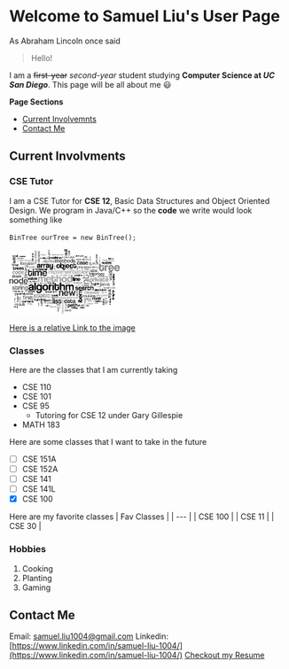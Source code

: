 # Welcome to Samuel Liu's User Page

As Abraham Lincoln once said
> Hello!

I am a ~~first-year~~ *second-year* student studying **Computer Science at _UC San Diego_**. This page will be all about me :smiley:

**Page Sections**
- [Current Involvemnts](https://github.com/samliu000/CSE-110-Lab-1/blob/gh-pages/index.md#current-involvments)
- [Contact Me](https://github.com/samliu000/CSE-110-Lab-1/blob/gh-pages/index.md#contact-me)

## Current Involvments

### CSE Tutor
I am a CSE Tutor for **CSE 12**, Basic Data Structures 
and Object Oriented Design. 
We program in Java/C++ so the **code** we write would look something like

`BinTree ourTree = new BinTree();`

![Data Structures](./DSImage.png)

[Here is a relative Link to the image](./DSImage.png)

### Classes
Here are the classes that I am currently taking
- CSE 110
- CSE 101
- CSE 95
  - Tutoring for CSE 12 under Gary Gillespie
- MATH 183

Here are some classes that I want to take in the future
- [ ] CSE 151A
- [ ] CSE 152A
- [ ] CSE 141
- [ ] CSE 141L
- [x] CSE 100

Here are my favorite classes
| Fav Classes | 
| --- | 
| CSE 100 |
| CSE 11 |
| CSE 30 |

### Hobbies
1. Cooking
2. Planting
3. Gaming

## Contact Me
Email: samuel.liu1004@gmail.com
Linkedin: [https://www.linkedin.com/in/samuel-liu-1004/](https://www.linkedin.com/in/samuel-liu-1004/)
[Checkout my Resume](https://drive.google.com/file/d/1LiFEOE6UpPLI0XWSsHU4Pg6fPoiXXSgM/view?usp=sharing)
